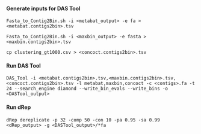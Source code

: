 #### Generate inputs for DAS Tool ####

``Fasta_to_Contig2Bin.sh -i <metabat_output> -e fa > <metabat.contigs2bin>.tsv``

``Fasta_to_Contig2Bin.sh -i <maxbin_output> -e fasta > <maxbin.contigs2bin>.tsv``

``cp clustering_gt1000.csv > <concoct.contigs2bin>.tsv``

#### Run DAS Tool ####

``DAS_Tool -i <metabat.contigs2bin>.tsv,<maxbin.contigs2bin>.tsv,<concoct.contigs2bin>.tsv -l metabat,maxbin,concoct -c <contigs>.fa -t 24 --search_engine diamond --write_bin_evals --write_bins -o <DASTool_output>``

#### Run dRep ####

``dRep dereplicate -p 32 -comp 50 -con 10 -pa 0.95 -sa 0.99 <dRep_output> -g <DASTool_output>/*fa``
